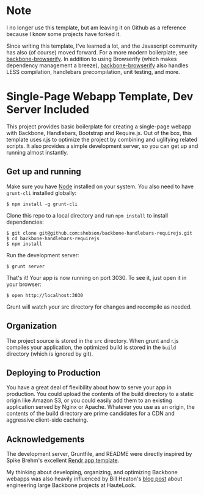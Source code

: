 Note
=================================================

I no longer use this template, but am leaving it on Github as a reference because I know some projects have forked it.

Since writing this template, I've learned a lot, and the Javascript community has also (of course) moved forward. For
a more modern boilerplate, see [backbone-browserify](https://github.com/shebson/backbone-browserify). In addition to
using Browserify (which makes dependency management a breeze), [backbone-browserify](https://github.com/shebson/backbone-browserify)
also handles LESS compilation, handlebars precompilation, unit testing, and more.


Single-Page Webapp Template, Dev Server Included
=================================================

This project provides basic boilerplate for creating a single-page webapp with Backbone, Handlebars, Bootstrap and
Require.js. Out of the box, this template uses r.js to optimize the project by combining and uglifying related scripts.
It also provides a simple development server, so you can get up and running almost instantly.

Get up and running
--------------------

Make sure you have [Node](http://nodejs.org/) installed on your system. You also need to have
`grunt-cli` installed globally:

    $ npm install -g grunt-cli

Clone this repo to a local directory and run `npm install` to install dependencies:

    $ git clone git@github.com:shebson/backbone-handlebars-requirejs.git
    $ cd backbone-handlebars-requirejs
    $ npm install

Run the development server:

    $ grunt server

That's it! Your app is now running on port 3030. To see it, just open it in your browser:

    $ open http://localhost:3030

Grunt will watch your src directory for changes and recompile as needed.


Organization
--------------------

The project source is stored in the `src` directory. When grunt and r.js compiles your application, the optimized build
is stored in the `build` directory (which is ignored by git).

Deploying to Production
------------------------

You have a great deal of flexibility about how to serve your app in production. You could upload the contents of the build
directory to a static origin like Amazon S3, or you could easily add them to an existing application served by Nginx or
Apache. Whatever you use as an origin, the contents of the build directory are prime candidates for a CDN and aggressive
client-side cacheing.

Acknowledgements
------------------

The development server, Gruntfile, and README were directly inspired by Spike Brehm's excellent
[Rendr app template](https://github.com/airbnb/rendr-app-template).

My thinking about developing, organizing, and optimizing Backbone webapps was also heavily influenced by Bill
Heaton's [blog post](http://www.hautelooktech.com/2012/02/01/optimize-and-build-a-backbone-js-javascript-application-with-require-js-using-packages/)
about engineering large Backbone projects at HauteLook.